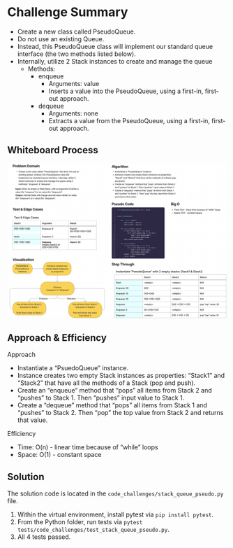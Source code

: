 # Challenge Summary

* Create a new class called PseudoQueue.
* Do not use an existing Queue.
* Instead, this PseudoQueue class will implement our standard queue interface (the two methods listed below).
* Internally, utilize 2 Stack instances to create and manage the queue
  * Methods:
    * enqueue
      * Arguments: value
      * Inserts a value into the PseudoQueue, using a first-in, first-out approach.
    * dequeue
      * Arguments: none
      * Extracts a value from the PseudoQueue, using a first-in, first-out approach.

## Whiteboard Process

![WhiteBoard CC11](stack_queue_pseudo.png)

## Approach & Efficiency

Approach
* Instantiate a “PsuedoQueue” instance.
* Instance creates two empty Stack instances as properties: “Stack1” and “Stack2” that have all the methods of a Stack (pop and push).
* Create an “enqueue” method that “pops” all items from Stack 2 and “pushes” to Stack 1. Then “pushes”  input value to Stack 1.
* Create a “dequeue” method that “pops” all items from Stack 1 and “pushes” to Stack 2. Then “pop” the top value from Stack 2 and returns that value.

Efficiency
* Time: O(n) - linear time because of “while” loops
* Space: O(1) - constant space

## Solution

The solution code is located in the `code_challenges/stack_queue_pseudo.py` file.

1. Within the virtual environment, install pytest via `pip install pytest`.
2. From the Python folder, run tests via `pytest tests/code_challenges/test_stack_queue_pseudo.py`.
3. All 4 tests passed.
